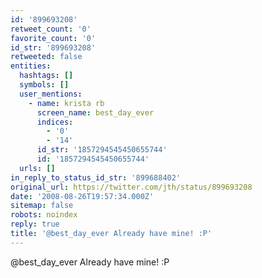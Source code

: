 ```yaml
---
id: '899693208'
retweet_count: '0'
favorite_count: '0'
id_str: '899693208'
retweeted: false
entities:
  hashtags: []
  symbols: []
  user_mentions:
    - name: krista rb
      screen_name: best_day_ever
      indices:
        - '0'
        - '14'
      id_str: '1857294545450655744'
      id: '1857294545450655744'
  urls: []
in_reply_to_status_id_str: '899688402'
original_url: https://twitter.com/jth/status/899693208
date: '2008-08-26T19:57:34.000Z'
sitemap: false
robots: noindex
reply: true
title: '@best_day_ever Already have mine! :P'
---
```


@best_day_ever Already have mine! :P